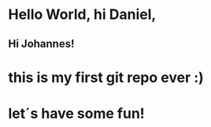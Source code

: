 # Hello World, hi Daniel,
## Hi Johannes!
# this is my first git repo ever :)
# let´s have some fun!
